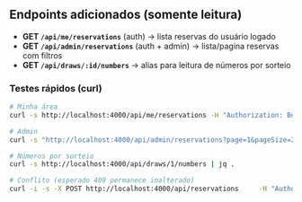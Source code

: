 
## Endpoints adicionados (somente leitura)
- **GET `/api/me/reservations`** (auth) → lista reservas do usuário logado
- **GET `/api/admin/reservations`** (auth + admin) → lista/pagina reservas com filtros
- **GET `/api/draws/:id/numbers`** → alias para leitura de números por sorteio

### Testes rápidos (curl)
```bash
# Minha área
curl -s http://localhost:4000/api/me/reservations -H "Authorization: Bearer $TOKEN" | jq .

# Admin
curl -s "http://localhost:4000/api/admin/reservations?page=1&pageSize=20&status=active"     -H "Authorization: Bearer $TOKEN" | jq .

# Números por sorteio
curl -s http://localhost:4000/api/draws/1/numbers | jq .

# Conflito (esperado 409 permanece inalterado)
curl -i -s -X POST http://localhost:4000/api/reservations     -H "Authorization: Bearer $TOKEN" -H "Content-Type: application/json"     -d '{"numbers":[10]}'
```

